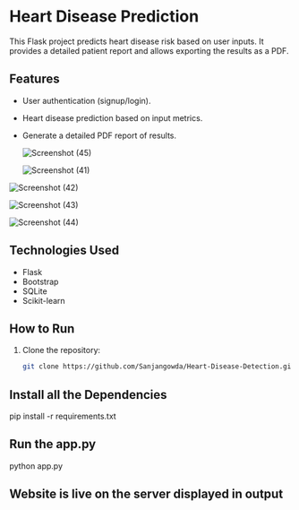 # Heart Disease Prediction

This Flask project predicts heart disease risk based on user inputs. It provides a detailed patient report and allows exporting the results as a PDF.

## Features
- User authentication (signup/login).
- Heart disease prediction based on input metrics.
- Generate a detailed PDF report of results.

  ![Screenshot (45)](https://github.com/user-attachments/assets/3a4c51d3-72db-492b-84fa-141bb15ab9d7)

  ![Screenshot (41)](https://github.com/user-attachments/assets/f1742afe-cb42-4ddc-b7ed-11c721ad0aae)

  
![Screenshot (42)](https://github.com/user-attachments/assets/e86b93e7-e415-4411-b5da-124d7d238b71)

![Screenshot (43)](https://github.com/user-attachments/assets/5dbc9c5c-3e1b-4c55-ad36-164b070d0720)

![Screenshot (44)](https://github.com/user-attachments/assets/5877c827-3cdc-4e9c-b867-1b5b5ac9e02b)






## Technologies Used
- Flask
- Bootstrap
- SQLite
- Scikit-learn

## How to Run
1. Clone the repository:
   ```bash
   git clone https://github.com/Sanjangowda/Heart-Disease-Detection.git

## Install all the Dependencies 
pip install -r requirements.txt

## Run the app.py
python app.py

## Website is live on the server displayed in output

